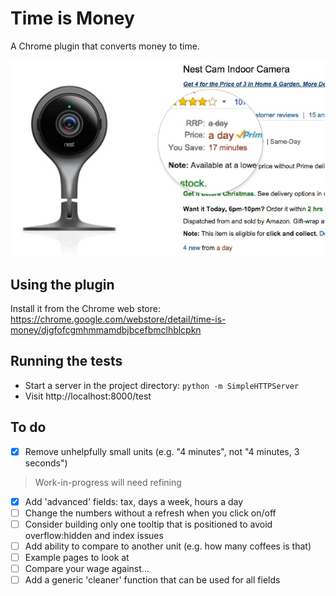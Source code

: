 # Time is Money

A Chrome plugin that converts money to time.

![Screenshot](screenshot.png)

## Using the plugin

Install it from the Chrome web store:
https://chrome.google.com/webstore/detail/time-is-money/djgfofcgmhmmamdbjbcefbmclhblcpkn

## Running the tests

- Start a server in the project directory: `python -m SimpleHTTPServer`
- Visit http://localhost:8000/test

## To do

- [x] Remove unhelpfully small units (e.g. "4 minutes", not "4 minutes, 3 seconds")
> Work-in-progress will need refining
- [x] Add 'advanced' fields: tax, days a week, hours a day
- [ ] Change the numbers without a refresh when you click on/off
- [ ] Consider building only one tooltip that is positioned to avoid overflow:hidden and index issues
- [ ] Add ability to compare to another unit (e.g. how many coffees is that)
- [ ] Example pages to look at
- [ ] Compare your wage against...
- [ ] Add a generic 'cleaner' function that can be used for all fields

